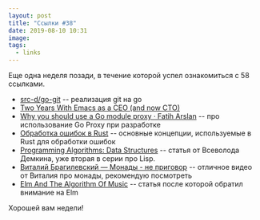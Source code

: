 ```yaml
---
layout: post
title: "Ссылки #38"
date: 2019-08-10 10:31
image:
tags:
  - links
---
```

Еще одна неделя позади, в течение которой успел ознакомиться с 58 ссылками.

* [src-d/go-git](https://github.com/src-d/go-git) -- реализация git на go
* [Two Years With Emacs as a CEO (and now CTO)](https://www.fugue.co/blog/2018-08-09-two-years-with-emacs-as-a-cto.html)
* [Why you should use a Go module proxy · Fatih Arslan](https://arslan.io/2019/08/02/why-you-should-use-a-go-module-proxy/) -- про использование Go Proxy при разработке
* [Обработка ошибок в Rust](https://habr.com/ru/post/270371/) -- основные концепции, используемые в Rust для обработки ошибок
* [Programming Algorithms: Data Structures](http://lisp-univ-etc.blogspot.com/2019/08/programming-algorithms-data-structures.html) -- статья от Всеволода Демкина, уже вторая в серии про Lisp.
* [Виталий Брагилевский — Монады - не приговор](https://www.youtube.com/watch?v=IkXg_mjNgG4) -- отличное видео от Виталия про монады, рекомендую посмотреть
* [Elm And The Algorithm Of Music](https://blog.leifbattermann.de/2019/08/08/elm-algorithm-music/) -- статья после которой обратил внимание на Elm

Хорошей вам недели!

